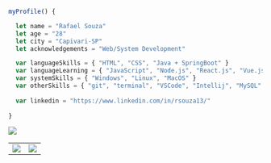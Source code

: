 ``` JavaScript
myProfile() {

  let name = "Rafael Souza"
  let age = "28"
  let city = "Capivari-SP"
  let acknowledgements = "Web/System Development"

  var languageSkills = { "HTML", "CSS", "Java + SpringBoot" }
  var languageLearning = { "JavaScript", "Node.js", "React.js", "Vue.js", "Angular" }
  var systemSkills = { "Windows", "Linux", "MacOS" }
  var otherSkills = { "git", "terminal", "VSCode", "Intellij", "MySQL" }
  
  var linkedin = "https://www.linkedin.com/in/rsouza13/"
 
}
```
<img src="https://github-profile-summary-cards.vercel.app/api/cards/profile-details?username=rflsza13&theme=github_dark"/>
<table>
  <tr>
    <td><img src="https://github-readme-stats.vercel.app/api/top-langs/?username=rflsza13&layout=compact&theme=github_dark"/></td>
    <td><img src="https://github-readme-stats-git-masterrstaa-rickstaa.vercel.app/api?username=rflsza13&&theme=github_dark"/></td>
  </tr>
</table>
